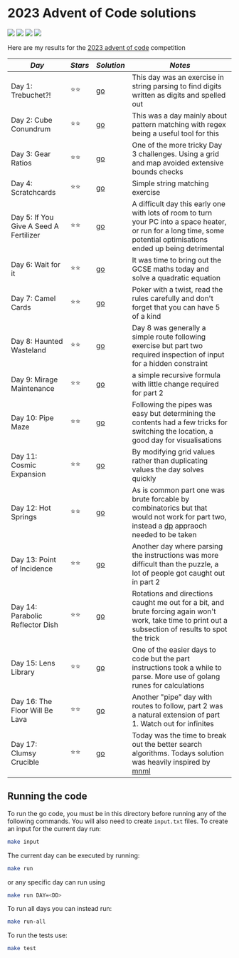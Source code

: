 # 2023 Advent of Code solutions

![](https://img.shields.io/badge/tests%20passed%20🐹-40/40-success)
![](https://img.shields.io/badge/day%20📅-23-blue)
![](https://img.shields.io/badge/stars%20⭐-39-yellow)
![](https://img.shields.io/badge/days%20completed-19-red)

Here are my results for the [2023 advent of code](https://adventofcode.com/2021) competition


|              *Day*              | *Stars* |  *Solution*  |                         *Notes*                         |
|---------------------------------|---------|--------------|---------------------------------------------------------|
| Day 1: Trebuchet?!               |  ⭐⭐  | [go](day01/) | This day was an exercise in string parsing to find digits written as digits and spelled out |
| Day 2: Cube Conundrum            |  ⭐⭐  | [go](day02/) | This was a day mainly about pattern matching with regex being a useful tool for this |
| Day 3: Gear Ratios               |  ⭐⭐  | [go](day03/) | One of the more tricky Day 3 challenges. Using a grid and map avoided extensive bounds checks |
| Day 4: Scratchcards              |  ⭐⭐  | [go](day04/) | Simple string matching exercise |
| Day 5: If You Give A Seed A Fertilizer |  ⭐⭐  | [go](day05/) | A difficult day this early one with lots of room to turn your PC into a space heater, or run for a long time, some potential optimisations ended up being detrimental |
| Day 6: Wait for it               |  ⭐⭐  | [go](day06/) | It was time to bring out the GCSE maths today and solve a quadratic equation |
| Day 7: Camel Cards               |  ⭐⭐  | [go](day07/) | Poker with a twist, read the rules carefully and don't forget that you can have 5 of a kind |
| Day 8: Haunted Wasteland         |  ⭐⭐  | [go](day08/) | Day 8 was generally a simple route following exercise but part two required inspection of input for a hidden constraint |
| Day 9: Mirage Maintenance        |  ⭐⭐  | [go](day09/) | a simple recursive formula with little change required for part 2 |
| Day 10: Pipe Maze                |  ⭐⭐  | [go](day10/) | Following the pipes was easy but determining the contents had a few tricks for switching the location, a good day for visualisations |
| Day 11: Cosmic Expansion         |  ⭐⭐  | [go](day11/) | By modifying grid values rather than duplicating values the day solves quickly |
| Day 12: Hot Springs              |  ⭐⭐  | [go](day12/) | As is common part one was brute forcable by combinatorics but that would not work for part two, instead a [dp](https://stackoverflow.blog/2022/01/31/the-complete-beginners-guide-to-dynamic-programming/) appraoch needed to be taken |
| Day 13: Point of Incidence       |  ⭐⭐  | [go](day13/) | Another day where parsing the instructions was more difficult than the puzzle, a lot of people got caught out in part 2 |
| Day 14: Parabolic Reflector Dish |  ⭐⭐  | [go](day14/) | Rotations and directions caught me out for a bit, and brute forcing again won't work, take time to print out a subsection of results to spot the trick |
| Day 15: Lens Library             |  ⭐⭐  | [go](day15/) | One of the easier days to code but the part instructions took a while to parse. More use of golang runes for calculations |
| Day 16: The Floor Will Be Lava   |  ⭐⭐  | [go](day16/) | Another "pipe" day with routes to follow, part 2 was a natural extension of part 1. Watch out for infinites |
| Day 17: Clumsy Crucible          |  ⭐⭐  | [go](day17/) | Today was the time to break out the better search algorithms. Todays solution was heavily inspired by [mnml](https://github.com/mnml/aoc/blob/main/2023/17/1.go) |


## Running the code

To run the go code, you must be in this directory before running any of the following commands. You will also need to create `input.txt` files. To create an input for the current day run:

``` bash
make input
```

The current day can be executed by running:
``` bash
make run
```
or any specific day can run using
```bash
make run DAY=<DD>
```

To run all days you can instead run:
```bash
make run-all
```

To run the tests use:
```bash
make test
```
